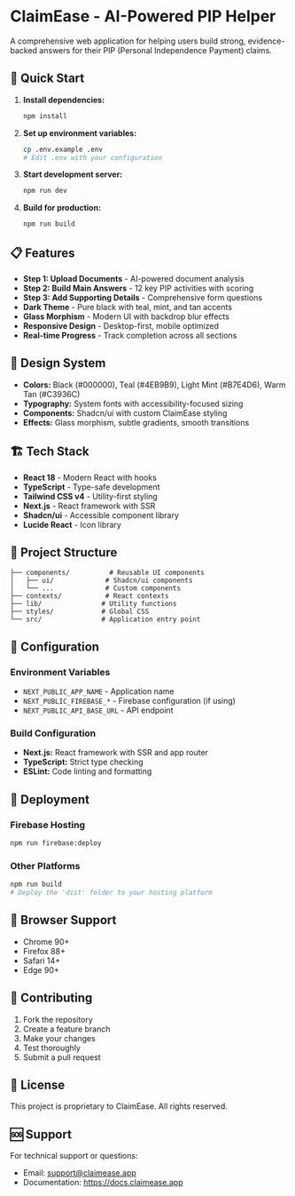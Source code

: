 # ClaimEase - AI-Powered PIP Helper

A comprehensive web application for helping users build strong, evidence-backed answers for their PIP (Personal Independence Payment) claims.

## 🚀 Quick Start

1. **Install dependencies:**
   ```bash
   npm install
   ```

2. **Set up environment variables:**
   ```bash
   cp .env.example .env
   # Edit .env with your configuration
   ```

3. **Start development server:**
   ```bash
   npm run dev
   ```

4. **Build for production:**
   ```bash
   npm run build
   ```

## 📋 Features

- **Step 1: Upload Documents** - AI-powered document analysis
- **Step 2: Build Main Answers** - 12 key PIP activities with scoring
- **Step 3: Add Supporting Details** - Comprehensive form questions
- **Dark Theme** - Pure black with teal, mint, and tan accents
- **Glass Morphism** - Modern UI with backdrop blur effects
- **Responsive Design** - Desktop-first, mobile optimized
- **Real-time Progress** - Track completion across all sections

## 🎨 Design System

- **Colors:** Black (#000000), Teal (#4EB9B9), Light Mint (#B7E4D6), Warm Tan (#C3936C)
- **Typography:** System fonts with accessibility-focused sizing
- **Components:** Shadcn/ui with custom ClaimEase styling
- **Effects:** Glass morphism, subtle gradients, smooth transitions

## 🏗️ Tech Stack

- **React 18** - Modern React with hooks
- **TypeScript** - Type-safe development
- **Tailwind CSS v4** - Utility-first styling
- **Next.js** - React framework with SSR
- **Shadcn/ui** - Accessible component library
- **Lucide React** - Icon library

## 📁 Project Structure

```
├── components/          # Reusable UI components
│   ├── ui/             # Shadcn/ui components
│   └── ...             # Custom components
├── contexts/           # React contexts
├── lib/               # Utility functions
├── styles/            # Global CSS
└── src/               # Application entry point
```

## 🔧 Configuration

### Environment Variables
- `NEXT_PUBLIC_APP_NAME` - Application name
- `NEXT_PUBLIC_FIREBASE_*` - Firebase configuration (if using)
- `NEXT_PUBLIC_API_BASE_URL` - API endpoint

### Build Configuration
- **Next.js:** React framework with SSR and app router
- **TypeScript:** Strict type checking
- **ESLint:** Code linting and formatting

## 🚀 Deployment

### Firebase Hosting
```bash
npm run firebase:deploy
```

### Other Platforms
```bash
npm run build
# Deploy the 'dist' folder to your hosting platform
```

## 📱 Browser Support

- Chrome 90+
- Firefox 88+
- Safari 14+
- Edge 90+

## 🤝 Contributing

1. Fork the repository
2. Create a feature branch
3. Make your changes
4. Test thoroughly
5. Submit a pull request

## 📄 License

This project is proprietary to ClaimEase. All rights reserved.

## 🆘 Support

For technical support or questions:
- Email: support@claimease.app
- Documentation: https://docs.claimease.app
